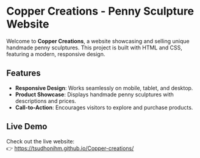 # Copper Creations - Penny Sculpture Website

Welcome to **Copper Creations**, a website showcasing and selling unique handmade penny sculptures. This project is built with HTML and CSS, featuring a modern, responsive design.

## Features
- **Responsive Design**: Works seamlessly on mobile, tablet, and desktop.
- **Product Showcase**: Displays handmade penny sculptures with descriptions and prices.
- **Call-to-Action**: Encourages visitors to explore and purchase products.

## Live Demo
Check out the live website:  
👉 https://tsudhonihm.github.io/Copper-creations/ 

